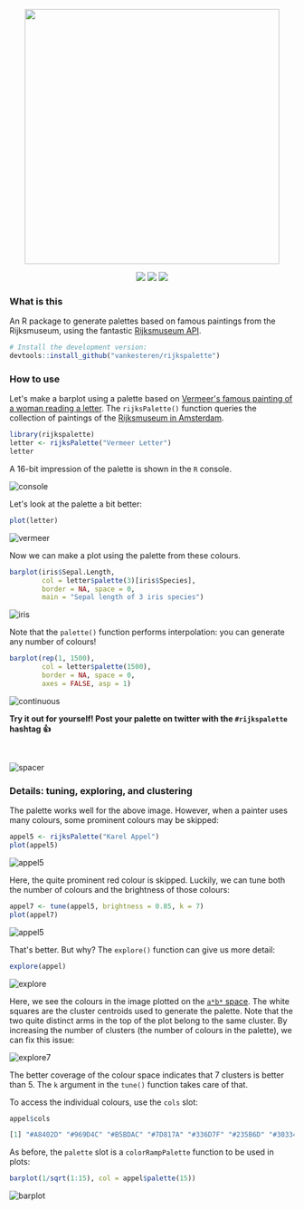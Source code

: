 <p align="center">
  <img src="./img/header.png" width="450px"></img>
  <p align="center">
    <a href="https://travis-ci.org/vankesteren/rijkspalette"><img src="https://travis-ci.org/vankesteren/rijkspalette.svg?branch=master"></a>
    <a href="https://cran.r-project.org/package=rijkspalette"><img src="http://www.r-pkg.org/badges/version/rijkspalette"></a>
    <a href="https://cran.r-project.org/package=rijkspalette"><img src="https://cranlogs.r-pkg.org/badges/grand-total/rijkspalette?color=1199aa"></a>
  </p>
</p>


### What is this
An R package to generate palettes based on famous paintings from the Rijksmuseum, using the fantastic [Rijksmuseum API](http://rijksmuseum.github.io/).

```R
# Install the development version:
devtools::install_github("vankesteren/rijkspalette")
```

### How to use

Let's make a barplot using a palette based on [Vermeer's famous painting of a woman reading a letter](https://www.rijksmuseum.nl/en/search/objects?q=vermeer+letter&p=1&ps=12&st=Objects&ii=0#/SK-C-251,0). The `rijksPalette()` function queries the collection of paintings of the [Rijksmuseum in Amsterdam](https://www.rijksmuseum.nl).
```R
library(rijkspalette)
letter <- rijksPalette("Vermeer Letter")
letter
```

A 16-bit impression of the palette is shown in the `R` console.

![console](./img/console.png)

Let's look at the palette a bit better:

```R
plot(letter)
```

![vermeer](./img/vermeer.png)

Now we can make a plot using the palette from these colours.

```R
barplot(iris$Sepal.Length,
        col = letter$palette(3)[iris$Species],
        border = NA, space = 0,
        main = "Sepal length of 3 iris species")
```
![iris](./img/iris.png)

Note that the `palette()` function performs interpolation: you can generate any number of colours!
```R
barplot(rep(1, 1500),
        col = letter$palette(1500),
        border = NA, space = 0,
        axes = FALSE, asp = 1)
```
![continuous](./img/continuous.png)


__Try it out for yourself! Post your palette on twitter with the `#rijkspalette` hashtag :thumbsup:__

<br/>

![spacer](./img/spacer.png)
<br>

### Details: tuning, exploring, and clustering
The palette works well for the above image. However, when a painter uses many colours, some prominent colours may be skipped:

```R
appel5 <- rijksPalette("Karel Appel")
plot(appel5)
```
![appel5](./img/appel5.png)

Here, the quite prominent red colour is skipped. Luckily, we can tune both the number of colours and the brightness of those colours:

```R
appel7 <- tune(appel5, brightness = 0.85, k = 7)
plot(appel7)
```
![appel5](./img/appel7.png)


That's better. But why? The `explore()` function can give us more detail:

```R
explore(appel)
```
![explore](./img/explore.png)

Here, we see the colours in the image plotted on the [`a*b*` space](https://en.wikipedia.org/w/index.php?title=Lab_color_space&oldid=830722208). The white squares are the cluster centroids used to generate the palette. Note that the two quite distinct arms in the top of the plot belong to the same cluster. By increasing the number of clusters (the number of colours in the palette), we can fix this issue:

![explore7](./img/explore7.png)

The better coverage of the colour space indicates that 7 clusters is better than 5. The `k` argument in the `tune()` function takes care of that.

To access the individual colours, use the `cols` slot:

```R
appel$cols

[1] "#A8402D" "#969D4C" "#B5BDAC" "#7D817A" "#336D7F" "#235B6D" "#303344"
```

As before, the `palette` slot is a `colorRampPalette` function to be used in plots:

```R
barplot(1/sqrt(1:15), col = appel$palette(15))
```

![barplot](./img/barplot.png)
